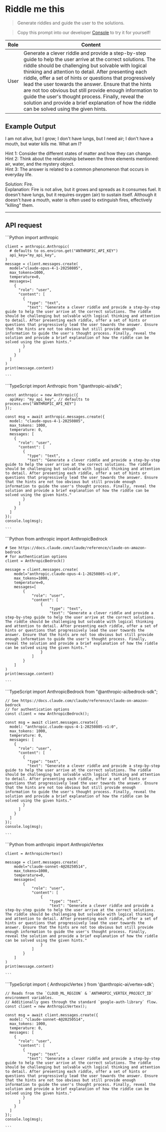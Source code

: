 # Riddle me this

> Generate riddles and guide the user to the solutions.

> Copy this prompt into our developer [Console](https://console.anthropic.com/dashboard) to try it for yourself!

| Role | Content                                                                                                                                                                                                                                                                                                                                                                                                                                                                                                                                                               |
| ---- | --------------------------------------------------------------------------------------------------------------------------------------------------------------------------------------------------------------------------------------------------------------------------------------------------------------------------------------------------------------------------------------------------------------------------------------------------------------------------------------------------------------------------------------------------------------------- |
| User | Generate a clever riddle and provide a step-by-step guide to help the user arrive at the correct solutions. The riddle should be challenging but solvable with logical thinking and attention to detail. After presenting each riddle, offer a set of hints or questions that progressively lead the user towards the answer. Ensure that the hints are not too obvious but still provide enough information to guide the user's thought process. Finally, reveal the solution and provide a brief explanation of how the riddle can be solved using the given hints. |

## Example Output

I am not alive, but I grow; I don't have lungs, but I need air; I don't have a mouth, but water kills me. What am I?

Hint 1: Consider the different states of matter and how they can change.\
Hint 2: Think about the relationship between the three elements mentioned: air, water, and the mystery object.\
Hint 3: The answer is related to a common phenomenon that occurs in everyday life.

Solution: Fire.\
Explanation: Fire is not alive, but it grows and spreads as it consumes fuel. It doesn't have lungs, but it requires oxygen (air) to sustain itself. Although it doesn't have a mouth, water is often used to extinguish fires, effectively "killing" them.

***

## API request

<Tabs>
  <Tab title="Python">
    ```Python
    import anthropic

    client = anthropic.Anthropic(
      # defaults to os.environ.get("ANTHROPIC_API_KEY")
      api_key="my_api_key",
    )
    message = client.messages.create(
      model="claude-opus-4-1-20250805",
      max_tokens=1000,
      temperature=0,
      messages=[
        {
          "role": "user",
          "content": [
            {
              "type": "text",
              "text": "Generate a clever riddle and provide a step-by-step guide to help the user arrive at the correct solutions. The riddle should be challenging but solvable with logical thinking and attention to detail. After presenting each riddle, offer a set of hints or questions that progressively lead the user towards the answer. Ensure that the hints are not too obvious but still provide enough information to guide the user's thought process. Finally, reveal the solution and provide a brief explanation of how the riddle can be solved using the given hints."
            }
          ]
        }
      ]
    )
    print(message.content)

    ```
  </Tab>

  <Tab title="TypeScript">
    ```TypeScript
    import Anthropic from "@anthropic-ai/sdk";

    const anthropic = new Anthropic({
      apiKey: "my_api_key", // defaults to process.env["ANTHROPIC_API_KEY"]
    });

    const msg = await anthropic.messages.create({
      model: "claude-opus-4-1-20250805",
      max_tokens: 1000,
      temperature: 0,
      messages: [
        {
          "role": "user",
          "content": [
            {
              "type": "text",
              "text": "Generate a clever riddle and provide a step-by-step guide to help the user arrive at the correct solutions. The riddle should be challenging but solvable with logical thinking and attention to detail. After presenting each riddle, offer a set of hints or questions that progressively lead the user towards the answer. Ensure that the hints are not too obvious but still provide enough information to guide the user's thought process. Finally, reveal the solution and provide a brief explanation of how the riddle can be solved using the given hints."
            }
          ]
        }
      ]
    });
    console.log(msg);

    ```
  </Tab>

  <Tab title="AWS Bedrock Python">
    ```Python
    from anthropic import AnthropicBedrock

    # See https://docs.claude.com/claude/reference/claude-on-amazon-bedrock
    # for authentication options
    client = AnthropicBedrock()

    message = client.messages.create(
        model="anthropic.claude-opus-4-1-20250805-v1:0",
        max_tokens=1000,
        temperature=0,
        messages=[
            {
                "role": "user",
                "content": [
                    {
                        "type": "text",
                        "text": "Generate a clever riddle and provide a step-by-step guide to help the user arrive at the correct solutions. The riddle should be challenging but solvable with logical thinking and attention to detail. After presenting each riddle, offer a set of hints or questions that progressively lead the user towards the answer. Ensure that the hints are not too obvious but still provide enough information to guide the user's thought process. Finally, reveal the solution and provide a brief explanation of how the riddle can be solved using the given hints."
                    }
                ]
            }
        ]
    )
    print(message.content)

    ```
  </Tab>

  <Tab title="AWS Bedrock TypeScript">
    ```TypeScript
    import AnthropicBedrock from "@anthropic-ai/bedrock-sdk";

    // See https://docs.claude.com/claude/reference/claude-on-amazon-bedrock
    // for authentication options
    const client = new AnthropicBedrock();

    const msg = await client.messages.create({
      model: "anthropic.claude-opus-4-1-20250805-v1:0",
      max_tokens: 1000,
      temperature: 0,
      messages: [
        {
          "role": "user",
          "content": [
            {
              "type": "text",
              "text": "Generate a clever riddle and provide a step-by-step guide to help the user arrive at the correct solutions. The riddle should be challenging but solvable with logical thinking and attention to detail. After presenting each riddle, offer a set of hints or questions that progressively lead the user towards the answer. Ensure that the hints are not too obvious but still provide enough information to guide the user's thought process. Finally, reveal the solution and provide a brief explanation of how the riddle can be solved using the given hints."
            }
          ]
        }
      ]
    });
    console.log(msg);

    ```
  </Tab>

  <Tab title="Vertex AI Python">
    ```Python
    from anthropic import AnthropicVertex

    client = AnthropicVertex()

    message = client.messages.create(
        model="claude-sonnet-4@20250514",
        max_tokens=1000,
        temperature=0,
        messages=[
            {
                "role": "user",
                "content": [
                    {
                        "type": "text",
                        "text": "Generate a clever riddle and provide a step-by-step guide to help the user arrive at the correct solutions. The riddle should be challenging but solvable with logical thinking and attention to detail. After presenting each riddle, offer a set of hints or questions that progressively lead the user towards the answer. Ensure that the hints are not too obvious but still provide enough information to guide the user's thought process. Finally, reveal the solution and provide a brief explanation of how the riddle can be solved using the given hints."
                    }
                ]
            }
        ]
    )
    print(message.content)

    ```
  </Tab>

  <Tab title="Vertex AI TypeScript">
    ```TypeScript
    import { AnthropicVertex } from '@anthropic-ai/vertex-sdk';

    // Reads from the `CLOUD_ML_REGION` & `ANTHROPIC_VERTEX_PROJECT_ID` environment variables.
    // Additionally goes through the standard `google-auth-library` flow.
    const client = new AnthropicVertex();

    const msg = await client.messages.create({
      model: "claude-sonnet-4@20250514",
      max_tokens: 1000,
      temperature: 0,
      messages: [
        {
          "role": "user",
          "content": [
            {
              "type": "text",
              "text": "Generate a clever riddle and provide a step-by-step guide to help the user arrive at the correct solutions. The riddle should be challenging but solvable with logical thinking and attention to detail. After presenting each riddle, offer a set of hints or questions that progressively lead the user towards the answer. Ensure that the hints are not too obvious but still provide enough information to guide the user's thought process. Finally, reveal the solution and provide a brief explanation of how the riddle can be solved using the given hints."
            }
          ]
        }
      ]
    });
    console.log(msg);

    ```
  </Tab>
</Tabs>
